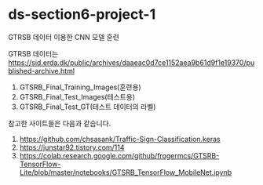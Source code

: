 # ds-section6-project-1
GTRSB 데이터 이용한 CNN 모델 훈련

GTRSB 데이터는 https://sid.erda.dk/public/archives/daaeac0d7ce1152aea9b61d9f1e19370/published-archive.html
1. GTSRB_Final_Training_Images(훈련용)
2. GTSRB_Final_Test_Images(테스트용)
3. GTSRB_Final_Test_GT(테스트 데이터의 라벨)

참고한 사이트들은 다음과 같습니다.
1. https://github.com/chsasank/Traffic-Sign-Classification.keras
2. https://junstar92.tistory.com/114
3. https://colab.research.google.com/github/frogermcs/GTSRB-TensorFlow-Lite/blob/master/notebooks/GTSRB_TensorFlow_MobileNet.ipynb
